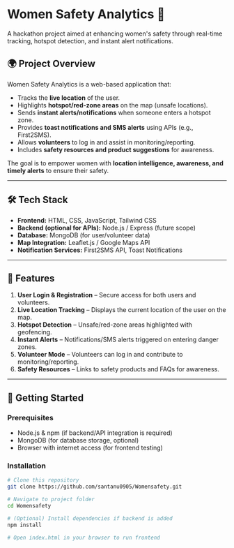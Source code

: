 # Women Safety Analytics 🚨

A hackathon project aimed at enhancing women's safety through real-time tracking, hotspot detection, and instant alert notifications.  

## 🌍 Project Overview
Women Safety Analytics is a web-based application that:
- Tracks the **live location** of the user.
- Highlights **hotspot/red-zone areas** on the map (unsafe locations).
- Sends **instant alerts/notifications** when someone enters a hotspot zone.
- Provides **toast notifications and SMS alerts** using APIs (e.g., First2SMS).
- Allows **volunteers** to log in and assist in monitoring/reporting.
- Includes **safety resources and product suggestions** for awareness.

The goal is to empower women with **location intelligence, awareness, and timely alerts** to ensure their safety.

---

## 🛠️ Tech Stack
- **Frontend:** HTML, CSS, JavaScript, Tailwind CSS  
- **Backend (optional for APIs):** Node.js / Express (future scope)  
- **Database:** MongoDB (for user/volunteer data)  
- **Map Integration:** Leaflet.js / Google Maps API  
- **Notification Services:** First2SMS API, Toast Notifications  

---

## 📌 Features
1. **User Login & Registration** – Secure access for both users and volunteers.  
2. **Live Location Tracking** – Displays the current location of the user on the map.  
3. **Hotspot Detection** – Unsafe/red-zone areas highlighted with geofencing.  
4. **Instant Alerts** – Notifications/SMS alerts triggered on entering danger zones.  
5. **Volunteer Mode** – Volunteers can log in and contribute to monitoring/reporting.  
6. **Safety Resources** – Links to safety products and FAQs for awareness.  

---

## 🚀 Getting Started

### Prerequisites
- Node.js & npm (if backend/API integration is required)  
- MongoDB (for database storage, optional)  
- Browser with internet access (for frontend testing)  

### Installation
```bash
# Clone this repository
git clone https://github.com/santanu0905/Womensafety.git

# Navigate to project folder
cd Womensafety

# (Optional) Install dependencies if backend is added
npm install

# Open index.html in your browser to run frontend
